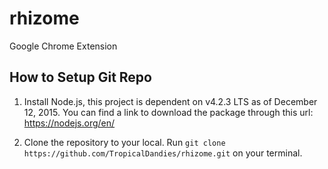 # rhizome
Google Chrome Extension

## How to Setup Git Repo
1. Install Node.js, this project is dependent on v4.2.3 LTS as of December 12, 2015.
You can find a link to download the package through this url:
https://nodejs.org/en/

2. Clone the repository to your local.
Run `git clone https://github.com/TropicalDandies/rhizome.git` on your terminal.
